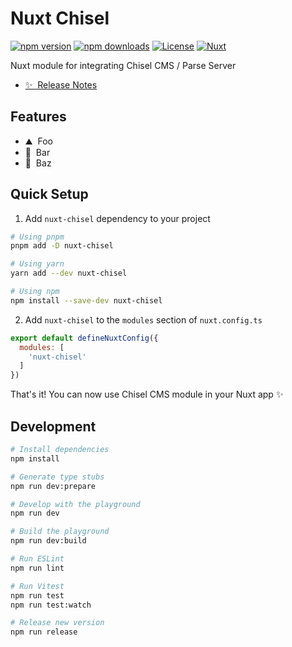 <!--
Get your module up and running quickly.

Find and replace all on all files (CMD+SHIFT+F):
- Name: Nuxt Chisel
- Package name: nuxt-chisel
- Description: Nuxt module for Chisel CMS
-->

# Nuxt Chisel

[![npm version][npm-version-src]][npm-version-href]
[![npm downloads][npm-downloads-src]][npm-downloads-href]
[![License][license-src]][license-href]
[![Nuxt][nuxt-src]][nuxt-href]

Nuxt module for integrating Chisel CMS / Parse Server

- [✨ &nbsp;Release Notes](/CHANGELOG.md)
<!-- - [🏀 Online playground](https://stackblitz.com/github/your-org/nuxt-chisel?file=playground%2Fapp.vue) -->
<!-- - [📖 &nbsp;Documentation](https://example.com) -->

## Features

<!-- Highlight some of the features your module provide here -->
- ⛰ &nbsp;Foo
- 🚠 &nbsp;Bar
- 🌲 &nbsp;Baz

## Quick Setup

1. Add `nuxt-chisel` dependency to your project

```bash
# Using pnpm
pnpm add -D nuxt-chisel

# Using yarn
yarn add --dev nuxt-chisel

# Using npm
npm install --save-dev nuxt-chisel
```

2. Add `nuxt-chisel` to the `modules` section of `nuxt.config.ts`

```js
export default defineNuxtConfig({
  modules: [
    'nuxt-chisel'
  ]
})
```

That's it! You can now use Chisel CMS module in your Nuxt app ✨

## Development

```bash
# Install dependencies
npm install

# Generate type stubs
npm run dev:prepare

# Develop with the playground
npm run dev

# Build the playground
npm run dev:build

# Run ESLint
npm run lint

# Run Vitest
npm run test
npm run test:watch

# Release new version
npm run release
```

<!-- Badges -->
[npm-version-src]: https://img.shields.io/npm/v/nuxt-chisel/latest.svg?style=flat&colorA=18181B&colorB=28CF8D
[npm-version-href]: https://npmjs.com/package/nuxt-chisel

[npm-downloads-src]: https://img.shields.io/npm/dm/nuxt-chisel.svg?style=flat&colorA=18181B&colorB=28CF8D
[npm-downloads-href]: https://npmjs.com/package/nuxt-chisel

[license-src]: https://img.shields.io/npm/l/nuxt-chisel.svg?style=flat&colorA=18181B&colorB=28CF8D
[license-href]: https://npmjs.com/package/nuxt-chisel

[nuxt-src]: https://img.shields.io/badge/Nuxt-18181B?logo=nuxt.js
[nuxt-href]: https://nuxt.com
